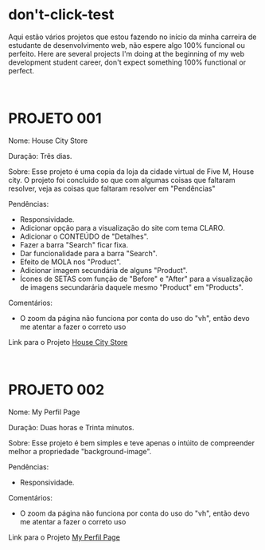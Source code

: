 # don't-click-test

Aqui estão vários projetos que estou fazendo no início da minha carreira de estudante de desenvolvimento web, não espere algo 100% funcional ou perfeito.
Here are several projects I'm doing at the beginning of my web development student career, don't expect something 100% functional or perfect.

<br>

# PROJETO 001

Nome: House City Store

Duração: Três dias.

Sobre: Esse projeto é uma copia da loja da cidade virtual de Five M, House city. O projeto foi concluido so que com algumas coisas que faltaram resolver, veja as coisas que faltaram resolver em "Pendências"

Pendências:

- Responsividade.
- Adicionar opção para a visualização do site com tema CLARO.
- Adicionar o CONTEÚDO de "Detalhes".
- Fazer a barra "Search" ficar fixa.
- Dar funcionalidade para a barra "Search".
- Efeito de MOLA nos "Product".
- Adicionar imagem secundária de alguns "Product".
- Ícones de SETAS com função de "Before" e "After" para a visualização de imagens secundarária daquele mesmo "Product" em "Products".

Comentários:

- O zoom da página não funciona por conta do uso do "vh", então devo me atentar a fazer o correto uso

Link para o Projeto [House City Store](https://heldernf.github.io/don-t-click-test/store-house-city)

<br>

# PROJETO 002

Nome: My Perfil Page

Duração: Duas horas e Trinta minutos.

Sobre: Esse projeto é bem simples e teve apenas o intúito de compreender melhor a propriedade "background-image".

Pendências:

- Responsividade.

Comentários:

- O zoom da página não funciona por conta do uso do "vh", então devo me atentar a fazer o correto uso

Link para o Projeto <a target="_blank" href="https://heldernf.github.io/don-t-click-test/my-perfil-page">My Perfil Page</a>
